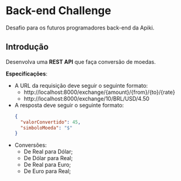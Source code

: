# Back-end Challenge

Desafio para os futuros programadores back-end da Apiki.

## Introdução

Desenvolva uma **REST API** que faça conversão de moedas.

**Especifícações**:

* A URL da requisição deve seguir o seguinte formato:
   * http://localhost:8000/exchange/{amount}/{from}/{to}/{rate}
   * http://localhost:8000/exchange/10/BRL/USD/4.50
* A resposta deve seguir o seguinte formato:
   ```json
   {
     "valorConvertido": 45,
     "simboloMoeda": "$"
   }
   ```
* Conversões:
    * De Real para Dólar;
    * De Dólar para Real;
    * De Real para Euro;
    * De Euro para Real;
